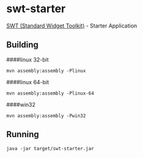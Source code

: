 swt-starter
===========

[SWT (Standard Widget Toolkit)](http://www.eclipse.org/swt/) - Starter Application

Building
--------

####linux 32-bit
<pre><code>mvn assembly:assembly -Plinux</code></pre>

####linux 64-bit
<pre><code>mvn assembly:assembly -Plinux-64</code></pre>

####win32
<pre><code>mvn assembly:assembly -Pwin32</code></pre>

Running
-------
<pre><code>java -jar target/swt-starter.jar</code></pre>
